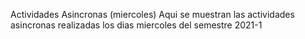 Actividades Asincronas (miercoles)
Aqui se muestran las actividades asincronas realizadas los dias miercoles del semestre 2021-1
